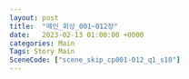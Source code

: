 ```yaml
---
layout: post
title:  "메인_회상_001~012장"
date:   2023-02-13 01:00:00 +0000
categories: Main
Tags: Story Main
SceneCode: ["scene_skip_cp001-012_q1_s10"]
---
```


